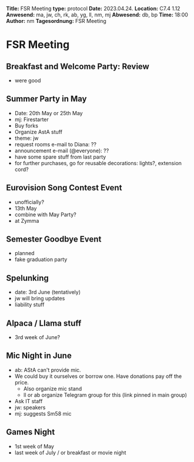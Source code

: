 **Title:** FSR Meeting
**type:** protocol
**Date:** 2023.04.24.
**Location:** C7.4 1.12 
**Anwesend:** ma, jw, ch, rk, ab, yg, ll, nm, mj
**Abwesend:** db, bp
**Time:** 18:00
**Author:** nm
**Tagesordnung:** FSR Meeting

# FSR Meeting

## Breakfast and Welcome Party: Review

- were good

## Summer Party in May

- Date: 20th May or 25th May
- mj: Firestarter
- Buy forks
- Organize AstA stuff
- theme: jw
- request rooms e-mail to Diana: ??
- announcement e-mail (@everyone): ??
- have some spare stuff from last party
- for further purchases, go for reusable decorations: lights?, extension cord?

## Eurovision Song Contest Event

- unofficially?
- 13th May
- combine with May Party?
- at Zymma

## Semester Goodbye Event

- planned
- fake graduation party

## Spelunking

- date: 3rd June (tentatively)
- jw will bring updates
- liability stuff

## Alpaca / Llama stuff

- 3rd week of June?

## Mic Night in June

- ab: AStA can't provide mic.
- We could buy it ourselves or borrow one. Have donations pay off the price.
	- Also organize mic stand
	- ll or ab organize Telegram group for this (link pinned in main group)
- Ask IT staff
- jw: speakers
- mj: suggests Sm58 mic

## Games Night

- 1st week of May
- last week of July / or breakfast or movie night
